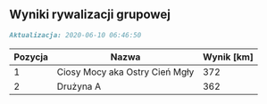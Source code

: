 ## Wyniki rywalizacji grupowej

```markdown
Aktualizacja: 2020-06-10 06:46:50
```

Pozycja | Nazwa | Wynik [km] |
------------ | -------------  | -------------
 1 |Ciosy Mocy aka Ostry Cień Mgły | 372 
 2 |Drużyna A | 362